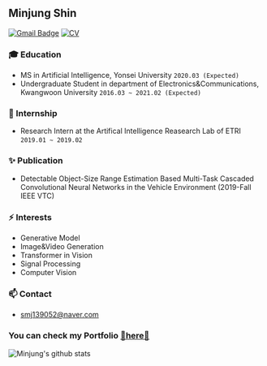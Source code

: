 ## Minjung Shin

[![Gmail Badge](https://img.shields.io/badge/Gmail-d14836?style=flat-square&logo=Gmail&logoColor=white&link=mailto:shinmj.com)](mailto:shinmj@gmail.com) [![CV](https://img.shields.io/badge/Curriculum%20Vitae-informational?style=flat-square&logo=Latex&logoColor=white&link=https://www.linkedin.com/in/soohwan-kim-532092182/)](https://github.com/minjung-s/minjung-s/blob/master/SMJ_CV.pdf)  
  


### :mortar_board: Education 
- MS in Artificial Intelligence, Yonsei University ```2020.03 (Expected)```
- Undergraduate Student in department of Electronics&Communications, Kwangwoon University ```2016.03 ~ 2021.02 (Expected)```

### 🔭 Internship
- Research Intern at the Artifical Intelligence Reasearch Lab of ETRI ```2019.01 ~ 2019.02```

### ✨ Publication
- Detectable Object-Size Range Estimation Based Multi-Task Cascaded Convolutional Neural Networks in the Vehicle Environment (2019-Fall IEEE VTC)

### ⚡ Interests
- Generative Model
- Image&Video Generation
- Transformer in Vision
- Signal Processing
- Computer Vision

### 📫 Contact
- <smj139052@naver.com>



### You can check my Portfolio [💬here💬](https://www.notion.so/78fec89202a84503a00a3f15573d5ebb)
<!--
**minjung-s/minjung-s** is a ✨ _special_ ✨ repository because its `README.md` (this file) appears on your GitHub profile.

Here are some ideas to get you started:

- 🔭 I’m currently working on ...
- 🌱 I’m currently learning ...
- 👯 I’m looking to collaborate on ...
- 🤔 I’m looking for help with ...
- 💬 Ask me about ...
- 📫 How to reach me: ...
- 😄 Pronouns: ...
- ⚡ Fun fact: ...
-->
![Minjung's github stats](https://github-readme-stats.vercel.app/api?username=minjung-s&show_icons=true&hide_border=true) 
